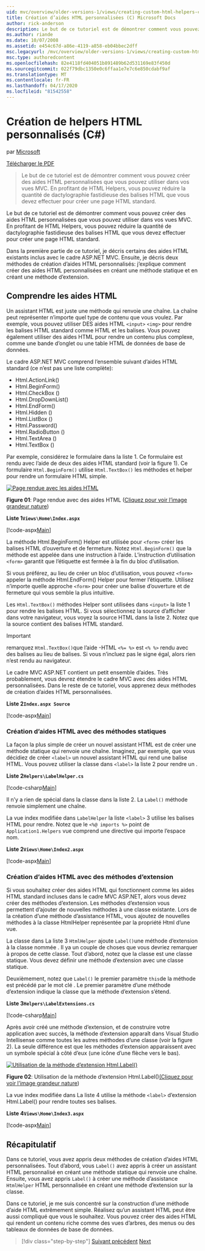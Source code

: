 ```yaml
---
uid: mvc/overview/older-versions-1/views/creating-custom-html-helpers-cs
title: Création d’aides HTML personnalisées (C) Microsoft Docs
author: rick-anderson
description: Le but de ce tutoriel est de démontrer comment vous pouvez créer des aides HTML personnalisées que vous pouvez utiliser dans vos vues MVC. En profitant de HTML Helper...
ms.author: riande
ms.date: 10/07/2008
ms.assetid: e454c67d-a86e-4119-a858-eb04bbec2dff
msc.legacyurl: /mvc/overview/older-versions-1/views/creating-custom-html-helpers-cs
msc.type: authoredcontent
ms.openlocfilehash: 82e4118fd404051b891489b62d531169e83f450d
ms.sourcegitcommit: 022f79dbc1350e0c6ffaa1e7e7c6e850cdabf9af
ms.translationtype: MT
ms.contentlocale: fr-FR
ms.lasthandoff: 04/17/2020
ms.locfileid: "81542558"
---
```

# <a name="creating-custom-html-helpers-c"></a>Création de helpers HTML personnalisés (C#)

par [Microsoft](https://github.com/microsoft)

[Télécharger le PDF](https://download.microsoft.com/download/1/1/f/11f721aa-d749-4ed7-bb89-a681b68894e6/ASPNET_MVC_Tutorial_9_CS.pdf)

> Le but de ce tutoriel est de démontrer comment vous pouvez créer des aides HTML personnalisées que vous pouvez utiliser dans vos vues MVC. En profitant de HTML Helpers, vous pouvez réduire la quantité de dactylographie fastidieuse des balises HTML que vous devez effectuer pour créer une page HTML standard.

Le but de ce tutoriel est de démontrer comment vous pouvez créer des aides HTML personnalisées que vous pouvez utiliser dans vos vues MVC. En profitant de HTML Helpers, vous pouvez réduire la quantité de dactylographie fastidieuse des balises HTML que vous devez effectuer pour créer une page HTML standard.

Dans la première partie de ce tutoriel, je décris certains des aides HTML existants inclus avec le cadre ASP.NET MVC. Ensuite, je décris deux méthodes de création d’aides HTML personnalisés: j’explique comment créer des aides HTML personnalisées en créant une méthode statique et en créant une méthode d’extension.

## <a name="understanding-html-helpers"></a>Comprendre les aides HTML

Un assistant HTML est juste une méthode qui renvoie une chaîne. La chaîne peut représenter n’importe quel type de contenu que vous voulez. Par exemple, vous pouvez utiliser DES aides HTML `<input>` `<img>` pour rendre les balises HTML standard comme HTML et les balises. Vous pouvez également utiliser des aides HTML pour rendre un contenu plus complexe, comme une bande d’onglet ou une table HTML de données de base de données.

Le cadre ASP.NET MVC comprend l’ensemble suivant d’aides HTML standard (ce n’est pas une liste complète):

- Html.ActionLink()
- Html.BeginForm()
- Html.CheckBox ()
- Html.DropDownList()
- Html.EndForm()
- Html.Hidden ()
- Html.ListBox ()
- Html.Password()
- Html.RadioButton ()
- Html.TextArea ()
- Html.TextBox ()

Par exemple, considérez le formulaire dans la liste 1. Ce formulaire est rendu avec l’aide de deux des aides HTML standard (voir la figure 1). Ce formulaire `Html.BeginForm()` utilise `Html.TextBox()` les méthodes et helper pour rendre un formulaire HTML simple.

[![Page rendue avec les aides HTML](creating-custom-html-helpers-cs/_static/image2.png)](creating-custom-html-helpers-cs/_static/image1.png)

**Figure 01**: Page rendue avec des aides HTML ([Cliquez pour voir l’image grandeur nature](creating-custom-html-helpers-cs/_static/image3.png))

**Liste 1`Views\Home\Index.aspx`**

[!code-aspx[Main](creating-custom-html-helpers-cs/samples/sample1.aspx)]

La méthode Html.BeginForm() Helper est utilisée pour `<form>` créer les balises HTML d’ouverture et de fermeture. Notez `Html.BeginForm()` que la méthode est appelée dans une instruction à l’aide. L’instruction d’utilisation `<form>` garantit que l’étiquette est fermée à la fin du bloc d’utilisation.

Si vous préférez, au lieu de créer un bloc d’utilisation, vous pouvez `<form>` appeler la méthode Html.EndForm() Helper pour fermer l’étiquette. Utilisez n’importe quelle approche `<form>` pour créer une balise d’ouverture et de fermeture qui vous semble la plus intuitive.

Les `Html.TextBox()` méthodes Helper sont utilisées dans `<input>` la liste 1 pour rendre les balises HTML. Si vous sélectionnez la source d’afficher dans votre navigateur, vous voyez la source HTML dans la liste 2. Notez que la source contient des balises HTML standard.

> [!IMPORTANT]
> remarquez `Html.TextBox()`que l’aide -HTML `<%= %>` est `<% %>` rendu avec des balises au lieu de balises. Si vous n’incluez pas le signe égal, alors rien n’est rendu au navigateur.

Le cadre MVC ASP.NET contient un petit ensemble d’aides. Très probablement, vous devrez étendre le cadre MVC avec des aides HTML personnalisées. Dans le reste de ce tutoriel, vous apprenez deux méthodes de création d’aides HTML personnalisées.

**Liste 2`Index.aspx Source`**

[!code-aspx[Main](creating-custom-html-helpers-cs/samples/sample2.aspx)]

### <a name="creating-html-helpers-with-static-methods"></a>Création d’aides HTML avec des méthodes statiques

La façon la plus simple de créer un nouvel assistant HTML est de créer une méthode statique qui renvoie une chaîne. Imaginez, par exemple, que vous décidiez de créer `<label>` un nouvel assistant HTML qui rend une balise HTML. Vous pouvez utiliser la classe dans `<label>` la liste 2 pour rendre un .

**Liste 2`Helpers\LabelHelper.cs`**

[!code-csharp[Main](creating-custom-html-helpers-cs/samples/sample3.cs)]

Il n’y a rien de spécial dans la classe dans la liste 2. La `Label()` méthode renvoie simplement une chaîne.

La vue index modifiée dans `LabelHelper` la liste `<label>` 3 utilise les balises HTML pour rendre. Notez que le `<%@ imports %>` point de `Application1.Helpers` vue comprend une directive qui importe l’espace nom.

**Liste 2`Views\Home\Index2.aspx`**

[!code-aspx[Main](creating-custom-html-helpers-cs/samples/sample4.aspx)]

### <a name="creating-html-helpers-with-extension-methods"></a>Création d’aides HTML avec des méthodes d’extension

Si vous souhaitez créer des aides HTML qui fonctionnent comme les aides HTML standard incluses dans le cadre MVC ASP.NET, alors vous devez créer des méthodes d’extension. Les méthodes d’extension vous permettent d’ajouter de nouvelles méthodes à une classe existante. Lors de la création d’une méthode d’assistance HTML, vous ajoutez de nouvelles méthodes à la classe HtmlHelper représentée par la propriété Html d’une vue.

La classe dans La liste 3 `HtmlHelper` ajoute `Label()`une méthode d’extension à la classe nommée . Il ya un couple de choses que vous devriez remarquer à propos de cette classe. Tout d’abord, notez que la classe est une classe statique. Vous devez définir une méthode d’extension avec une classe statique.

Deuxièmement, notez que `Label()` le premier paramètre `this`de la méthode est précédé par le mot clé . Le premier paramètre d’une méthode d’extension indique la classe que la méthode d’extension s’étend.

**Liste 3`Helpers\LabelExtensions.cs`**

[!code-csharp[Main](creating-custom-html-helpers-cs/samples/sample5.cs)]

Après avoir créé une méthode d’extension, et de construire votre application avec succès, la méthode d’extension apparaît dans Visual Studio Intellisense comme toutes les autres méthodes d’une classe (voir la figure 2). La seule différence est que les méthodes d’extension apparaissent avec un symbole spécial à côté d’eux (une icône d’une flèche vers le bas).

[![Utilisation de la méthode d’extension Html.Label()](creating-custom-html-helpers-cs/_static/image5.png)](creating-custom-html-helpers-cs/_static/image4.png)

**Figure 02**: Utilisation de la méthode d’extension Html.Label()[(Cliquez pour voir l’image grandeur nature](creating-custom-html-helpers-cs/_static/image6.png))

La vue index modifiée dans La liste 4 utilise la méthode `<label>` d’extension Html.Label() pour rendre toutes ses balises.

**Liste 4`Views\Home\Index3.aspx`**

[!code-aspx[Main](creating-custom-html-helpers-cs/samples/sample6.aspx)]

## <a name="summary"></a>Récapitulatif

Dans ce tutoriel, vous avez appris deux méthodes de création d’aides HTML personnalisées. Tout d’abord, vous `Label()` avez appris à créer un assistant HTML personnalisé en créant une méthode statique qui renvoie une chaîne. Ensuite, vous avez appris `Label()` à créer une méthode d’assistance `HtmlHelper` HTML personnalisée en créant une méthode d’extension sur la classe.

Dans ce tutoriel, je me suis concentré sur la construction d’une méthode d’aide HTML extrêmement simple. Réalisez qu’un assistant HTML peut être aussi compliqué que vous le souhaitez. Vous pouvez créer des aides HTML qui rendent un contenu riche comme des vues d’arbres, des menus ou des tableaux de données de base de données.

> [!div class="step-by-step"]
> [Suivant précédent](asp-net-mvc-views-overview-cs.md)
> [Next](using-the-tagbuilder-class-to-build-html-helpers-cs.md)
